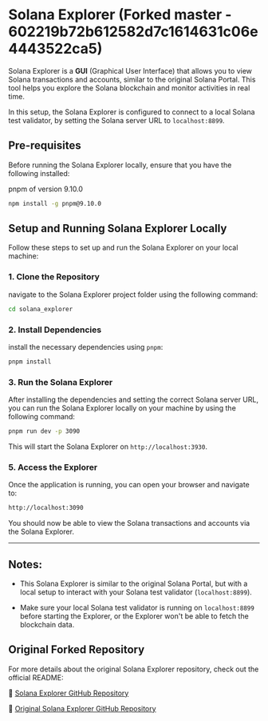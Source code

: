 # Solana Explorer (Forked master - 602219b72b612582d7c1614631c06e4443522ca5)

Solana Explorer is a **GUI** (Graphical User Interface) that allows you to view Solana transactions and accounts, similar to the original Solana Portal. This tool helps you explore the Solana blockchain and monitor activities in real time.

In this setup, the Solana Explorer is configured to connect to a local Solana test validator, by setting the Solana server URL to `localhost:8899`.

## Pre-requisites

Before running the Solana Explorer locally, ensure that you have the following installed:

pnpm of version 9.10.0

```sh
npm install -g pnpm@9.10.0
```

## Setup and Running Solana Explorer Locally

Follow these steps to set up and run the Solana Explorer on your local machine:

### 1. Clone the Repository

navigate to the Solana Explorer project folder using the following command:

```sh
cd solana_explorer
```

### 2. Install Dependencies

install the necessary dependencies using `pnpm`:

```sh
pnpm install
```

### 3. Run the Solana Explorer

After installing the dependencies and setting the correct Solana server URL, you can run the Solana Explorer locally on your machine by using the following command:

```sh
pnpm run dev -p 3090
```

This will start the Solana Explorer on `http://localhost:3930`.

### 5. Access the Explorer

Once the application is running, you can open your browser and navigate to:

```sh
http://localhost:3090
```

You should now be able to view the Solana transactions and accounts via the Solana Explorer.

---

## Notes:

- This Solana Explorer is similar to the original Solana Portal, but with a local setup to interact with your Solana test validator (`localhost:8899`).

- Make sure your local Solana test validator is running on `localhost:8899` before starting the Explorer, or the Explorer won't be able to fetch the blockchain data.

## Original Forked Repository

For more details about the original Solana Explorer repository, check out the official README:

🔗 [Solana Explorer GitHub Repository](./README.md)

🔗 [Original Solana Explorer GitHub Repository](https://github.com/solana-foundation/explorer)
